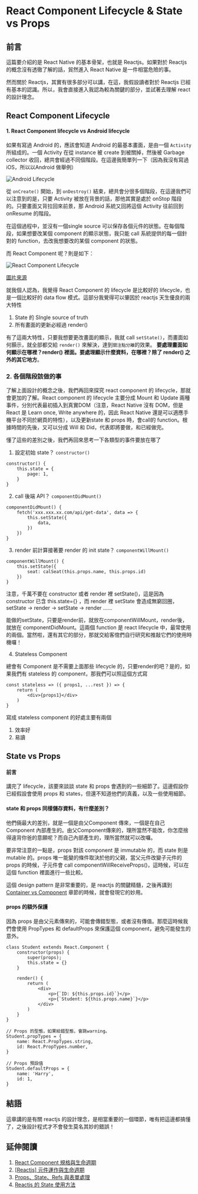 # React Component Lifecycle & State vs Props

## 前言

這篇要介紹的是 React Native 的基本骨架，也就是 Reactjs。如果對於 Reactjs 的概念沒有透徹了解的話，貿然進入 React Native 是一件相當危險的事。

然而關於 Reactjs，其實有很多部分可以講，在這，我假設讀者對於 Reactjs 已經有基本的認識。所以，我會直接進入我認為較為關鍵的部分，並試著去理解 react 的設計理念。

## React Component Lifecycle

#### 1. React Component lifecycle vs Android lifecycle
如果有寫過 Android 的，應該會知道 Android 的最基本畫面，是由一個 ```Activity``` 所組成的。一個 Activity 在從 instance 被 create 到被關掉，然後被 Garbage collector 收回，總共會經過不同個階段。在這邊我簡單列一下（因為我沒有寫過 iOS，所以以Android 做舉例）

![Android Lifecycle](../images/android%20lifecycle.png)

從 ```onCreate()``` 開始，到 ```onDestroy()``` 結束，總共會分很多個階段，在這邊我們可以注意到的是，只要 Activity 被放在背景的話，那他其實是處於 onStop 階段的。只要畫面又背拉回來前景，那 Android 系統又回將這個 Activity 往前回到 onResume 的階段。

在這個過程中，並沒有一個single source 可以保存各個元件的狀態。在每個階段，如果想要改某個 component 的顯示狀態，我只能 call 系統提供的每一個針對的 function，去改我想要改的某個 component 的狀態。

而 React Component 呢？則是如下：

![React Component Lifecycle](../images/react-lifecycle.png)

[圖片來源](http://imgh.us/react-lifecycle.svg)

就我個人認為，我覺得 React Component 的 lifecycle 是比較好的 lifecycle，也是一個比較好的 data flow  模式。這部分我覺得可以肇因於 reactjs 天生優良的兩大特性

1. State 的 SIngle source of truth
2. 所有畫面的更新必經過 render()

有了這兩大特性，只要我想要更改畫面的顯示，我就 call ```setState()```，而畫面如何顥示，就全部都交給 ```render()``` 來解決，達到```關注點分離```的效果。 **要處理畫面如何顯示在哪裡？render() 裡面。要處理顯示什麼資料，在哪裡？除了 render() 之外的其它地方**。

### 2. 各個階段該做的事

了解上面設計的概念之後，我們再回來探究 react component 的 lifecycle，那就會更加的了解。React component 的 lifecycle 主要分成 Mount 和 Update 兩種事件，分別代表最初插入到真實DOM（注意，React Native 沒有 DOM，但是 React 是 Learn once, Write anywhere 的，因此 React Native 還是可以適應手機平台不同於網頁的特性），以及更新state 和 props 時，會call的 function。根據時間的先後，又可以分成 Will 和 Did，代表即將要做，和已經做完。

懂了這些的差別之後，我們再回來思考一下各類型的事件要放在哪了

1. 設定初始 state？ ```constructor()```

```
constructor() {
	this.state = {
		page: 1,
	}
}
```

2. call 後端 API？ ```componentDidMount()```

```
componentDidMount() {
	fetch('xxx.xxx.xx.com/api/get-data', data => {
		this.setState({
			data,
		})
	})
}
```

3. render 前計算接著要 render 的 init state？ ```componentWillMount()```

```
componentWillMount() {
	this.setState({
		seat: calSeat(this.props.name, this.props.id)
	})
}
```

注意，千萬不要在 constructor 或者 render 裡 setState()，這是因為 constructor    已含 this.state={} ，而 render 裡 setState 會造成無窮回圈，setState -> render -> setState -> render ......

能做的setState，只要是render前，就放在componentWillMount，render後，就放在 componentDidMount。這兩個 function 是 react lifecycle 中，最常使用的兩個。當然啦，還有其它的部分，那就交給客倌們自行研究和推敲它們的使用時機囉！

4. Stateless Component

總會有 Component 是不需要上面那些 lifecycle 的，只要render的吧？是的，如果我們有 stateless 的 component，那我們可以照這個方式寫

```
const stateless => ({ props1, ...rest }) => {
	return (
		<div>{props1}</div>
	)
}
```

寫成 stateless component 的好處主要有兩個

1.	效率好
2. 易讀

##  State vs Props

####  前言

講完了 lifecycle，該要來談談 state 和 props 會遇到的一些細節了。這邊假設你已經假設會使用 props 和 states，但還不知道他們的真義，以及一些使用細節。

#### state 和 props 同樣儲存資料，有什麼差別？

他們倆最大的差別，就是一個是由父Component 傳來，一個是在自己 Component 內部產生的。由父Component傳來的，理所當然不能改，你怎麼捨得違背你爸的意願呢？而自己內部產生的，理所當然就可以改囉。

要非常注意的一點是，props 對該 component 是 immutable 的，而 state 則是 mutable 的。props 唯一能變的條件取決於他的父親，當父元件改變子元件的 props 的時候，子元件會 call componentWillReceiveProps()，這時候，可以在這個 function 裡面進行一些比較。

這個 design pattern 是非常重要的，是 reactjs 的關鍵精髓，之後再講到 [Container vs Component]() 章節的時候，就會發現它的妙用。

#### props 的額外保護

因為 props 是由父元素傳來的，可能會傳錯型態，或者沒有傳值。那麼這時候我們會使用 PropTypes 和 defaultProps 來保護這個 component，避免可能發生的意外。

``` 
class Student extends React.Component {
	constructor(props) {
        super(props);
        this.state = {}
    }

	render() {
        return (
            <div>
				<p>{`ID: ${this.props.id}`}</p>
				<p>{`Student: ${this.props.name}`}</p>
			</div>
        )
    }
}

// Props 的型態，如果給錯型態，會跳warning。
Student.propTypes = {
  	name: React.PropTypes.string,
	id: React.PropTypes.number,
}

// Props 預設值
Student.defaultProps = {
 	name: 'Harry',
	id: 1,
}

```

## 結語

這章講的是有關 reactjs 的設計理念，是相當重要的一個環節，唯有把這邊都搞懂了，之後設計程式才不會發生莫名其妙的錯誤！

## 延伸閱讀

1. [React Component 規格與生命週期](https://github.com/kdchang/reactjs101/blob/master/Ch04/react-component-life-cycle.md)
2. [[Reactjs] 元件運作與生命週期](http://andyyou.logdown.com/posts/178998-reactjs-assembly-operation-and-life-cycle)
3. [Props、State、Refs 與表單處理](https://github.com/kdchang/reactjs101/blob/master/Ch04/props-state-introduction.md)
4. [Reactjs 的 State 使用方法](http://jamestw.logdown.com/posts/258005-reactjs-state)






